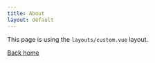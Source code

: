 ```yaml
---
title: About
layout: default
---
```

This page is using the `layouts/custom.vue` layout.

[Back home](/)

